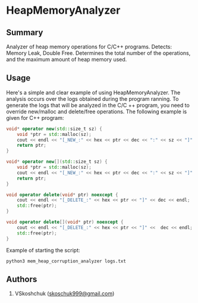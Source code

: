 HeapMemoryAnalyzer
==========================

## Summary
Analyzer of heap memory operations for C/C++ programs. Detects: Memory Leak, Double Free. Determines the total number of the operations, and the maximum amount of heap memory used.

## Usage
Here's a simple and clear example of using HeapMemoryAnalyzer. The analysis occurs over the logs obtained during the program ranning. To generate the logs that will be analyzed in the C/C ++ program, you need to override new/malloc and delete/free operations. The following example is given for C++ program:
```c++
void* operator new(std::size_t sz) {
	void *ptr = std::malloc(sz);
	cout << endl << "[_NEW_:" << hex << ptr << dec << ":" << sz << "]" << endl;
	return ptr;
}

void* operator new[](std::size_t sz) {
	void *ptr = std::malloc(sz);
	cout << endl << "[_NEW_:" << hex << ptr << dec << ":" << sz << "]" << dec << endl;
	return ptr;
}

void operator delete(void* ptr) noexcept {
	cout << endl << "[_DELETE_:" << hex << ptr << "]" << dec << endl;
	std::free(ptr);
}

void operator delete[](void* ptr) noexcept {
	cout << endl << "[_DELETE_:" << hex << ptr << "]" <<  dec << endl;
	std::free(ptr);
}
```
Example of starting the script: 
```
python3 mem_heap_corruption_analyzer logs.txt
```

## Authors
1. VSkoshchuk (<skoschuk999@gmail.com>)

